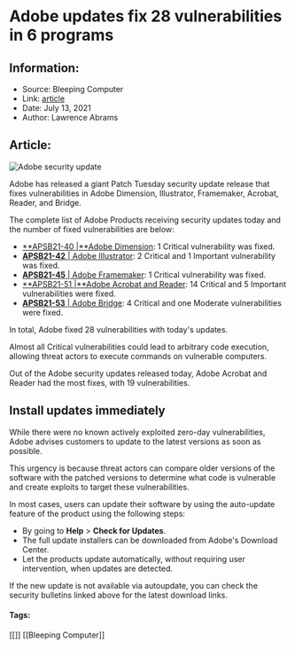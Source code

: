# Adobe updates fix 28 vulnerabilities in 6 programs
### 

## Information:
+ Source: Bleeping Computer
+ Link: [article](https://www.bleepingcomputer.com/news/security/adobe-updates-fix-28-vulnerabilities-in-6-programs/)
+ Date: July 13, 2021
+ Author: Lawrence Abrams


## Article:
![Adobe security update](https://www.bleepstatic.com/content/hl-images/2020/10/20/Adobe.jpg)


Adobe has released a giant Patch Tuesday security update release that fixes vulnerabilities in Adobe Dimension, Illustrator, Framemaker, Acrobat, Reader, and Bridge.


The complete list of Adobe Products receiving security updates today and the number of fixed vulnerabilities are below:



* [**APSB21-40 |**Adobe Dimension](https://helpx.adobe.com/security/products/dimension/apsb21-40.html): 1 Critical vulnerability was fixed.
* [**APSB21-42** | Adobe Illustrator](https://helpx.adobe.com/security/products/illustrator/apsb21-42.html): 2 Critical and 1 Important vulnerability was fixed.
* [**APSB21-45** | Adobe Framemaker](https://helpx.adobe.com/security/products/framemaker/apsb21-45.html): 1 Critical vulnerability was fixed.
* [**APSB21-51 |**Adobe Acrobat and Reader](https://helpx.adobe.com/security/products/acrobat/apsb21-51.html): 14 Critical and 5 Important vulnerabilities were fixed.
* [**APSB21-53** | Adobe Bridge](https://helpx.adobe.com/security/products/bridge/apsb21-53.html): 4 Critical and one Moderate vulnerabilities were fixed.


In total, Adobe fixed 28 vulnerabilities with today's updates. 


Almost all Critical vulnerabilities could lead to arbitrary code execution, allowing threat actors to execute commands on vulnerable computers.


Out of the Adobe security updates released today, Adobe Acrobat and Reader had the most fixes, with 19 vulnerabilities.


Install updates immediately
---------------------------


While there were no known actively exploited zero-day vulnerabilities, Adobe advises customers to update to the latest versions as soon as possible.


This urgency is because threat actors can compare older versions of the software with the patched versions to determine what code is vulnerable and create exploits to target these vulnerabilities.


In most cases, users can update their software by using the auto-update feature of the product using the following steps:


* By going to **Help** > **Check for Updates**.
* The full update installers can be downloaded from Adobe's Download Center.
* Let the products update automatically, without requiring user intervention, when updates are detected.


If the new update is not available via autoupdate, you can check the security bulletins linked above for the latest download links.




#### Tags:
[[]] [[Bleeping Computer]]
